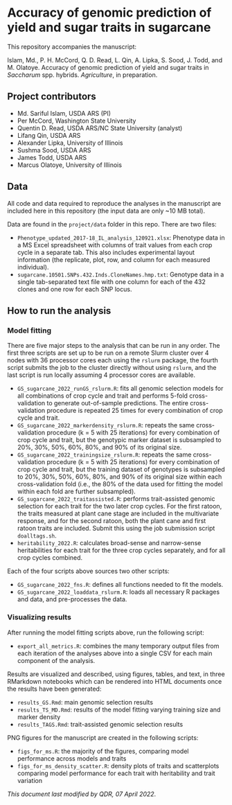 # Accuracy of genomic prediction of yield and sugar traits in sugarcane

This repository accompanies the manuscript:

Islam, Md., P. H. McCord, Q. D. Read, L. Qin, A. Lipka, S. Sood, J. Todd, and M. Olatoye. Accuracy of genomic prediction of yield and sugar traits in *Saccharum* spp. hybrids. *Agriculture*, in preparation.

## Project contributors

- Md. Sariful Islam, USDA ARS (PI)
- Per McCord, Washington State University
- Quentin D. Read, USDA ARS/NC State University (analyst)
- Lifang Qin, USDA ARS
- Alexander Lipka, University of Illinois
- Sushma Sood, USDA ARS
- James Todd, USDA ARS
- Marcus Olatoye, University of Illinois


## Data

All code and data required to reproduce the analyses in the manuscript are included here in this repository (the input data are only ~10 MB total). 

Data are found in the `project/data` folder in this repo. There are two files:

- `Phenotype_updated_2017-18_IL_analysis_120921.xlsx`: Phenotype data in a MS Excel spreadsheet with columns of trait values from each crop cycle in a separate tab. This also includes experimental layout information (the replicate, plot, row, and column for each measured individual).
- `sugarcane.10501.SNPs.432.Inds.CloneNames.hmp.txt`: Genotype data in a single tab-separated text file with one column for each of the 432 clones and one row for each SNP locus.

## How to run the analysis

### Model fitting

There are five major steps to the analysis that can be run in any order. The first three scripts are set up to be run on a remote Slurm cluster over 4 nodes with 36 processor cores each using the `rslurm` package, the fourth script submits the job to the cluster directly without using `rslurm`, and the last script is run locally assuming 4 processor cores are available.

- `GS_sugarcane_2022_runGS_rslurm.R`: fits all genomic selection models for all combinations of crop cycle and trait and performs 5-fold cross-validation to generate out-of-sample predictions. The entire cross-validation procedure is repeated 25 times for every combination of crop cycle and trait.
- `GS_sugarcane_2022_markerdensity_rslurm.R`: repeats the same cross-validation procedure (k = 5 with 25 iterations) for every combination of crop cycle and trait, but the genotypic marker dataset is subsampled to 20%, 30%, 50%, 60%, 80%, and 90% of its original size.
- `GS_sugarcane_2022_trainingsize_rslurm.R`: repeats the same cross-validation procedure (k = 5 with 25 iterations) for every combination of crop cycle and trait, but the training dataset of genotypes is subsampled to 20%, 30%, 50%, 60%, 80%, and 90% of its original size within each cross-validation fold (i.e., the 80% of the data used for fitting the model within each fold are further subsampled).
- `GS_sugarcane_2022_traitassisted.R`: performs trait-assisted genomic selection for each trait for the two later crop cycles. For the first ratoon, the traits measured at plant cane stage are included in the multivariate response, and for the second ratoon, both the plant cane and first ratoon traits are included. Submit this using the job submission script `doalltags.sh`.
- `heritability_2022.R`: calculates broad-sense and narrow-sense heritabilities for each trait for the three crop cycles separately, and for all crop cycles combined.

Each of the four scripts above sources two other scripts:

- `GS_sugarcane_2022_fns.R`: defines all functions needed to fit the models.
- `GS_sugarcane_2022_loaddata_rslurm.R`: loads all necessary R packages and data, and pre-processes the data.

### Visualizing results

After running the model fitting scripts above, run the following script:

- `export_all_metrics.R`: combines the many temporary output files from each iteration of the analyses above into a single CSV for each main component of the analysis.

Results are visualized and described, using figures, tables, and text, in three RMarkdown notebooks which can be rendered into HTML documents once the results have been generated:

- `results_GS.Rmd`: main genomic selection results
- `results_TS_MD.Rmd`: results of the model fitting varying training size and marker density
- `results_TAGS.Rmd`: trait-assisted genomic selection results

PNG figures for the manuscript are created in the following scripts:

- `figs_for_ms.R`: the majority of the figures, comparing model performance across models and traits
- `figs_for_ms_density_scatter.R`: density plots of traits and scatterplots comparing model performance for each trait with heritability and trait variation

*This document last modified by QDR, 07 April 2022*.
